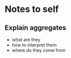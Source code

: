 # Notes to self
## Explain aggregates
- what are they
- how to interpret them
- where do they come from
